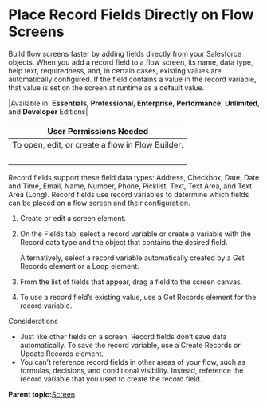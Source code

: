 # Place Record Fields Directly on Flow Screens

Build flow screens faster by adding fields directly from your Salesforce objects. When you add a record field to a flow screen, its name, data type, help text, requiredness, and, in certain cases, existing values are automatically configured. If the field contains a value in the record variable, that value is set on the screen at runtime as a default value.

|Available in: **Essentials**, **Professional**, **Enterprise**, **Performance**, **Unlimited**, and **Developer** Editions|

|User Permissions Needed|
|-----------------------|
|To open, edit, or create a flow in Flow Builder:|Manage Flow|
| |

Record fields support these field data types: Address, Checkbox, Date, Date and Time, Email, Name, Number, Phone, Picklist, Text, Text Area, and Text Area \(Long\). Record fields use record variables to determine which fields can be placed on a flow screen and their configuration.

1.  Create or edit a screen element.

2.  On the Fields tab, select a record variable or create a variable with the Record data type and the object that contains the desired field.

    Alternatively, select a record variable automatically created by a Get Records element or a Loop element.

3.  From the list of fields that appear, drag a field to the screen canvas.

4.  To use a record field’s existing value, use a Get Records element for the record variable.


Considerations

-   Just like other fields on a screen, Record fields don’t save data automatically. To save the record variable, use a Create Records or Update Records element.
-   You can’t reference record fields in other areas of your flow, such as formulas, decisions, and conditional visibility. Instead, reference the record variable that you used to create the record field.

**Parent topic:**[Screen](../flow/flow_ref_elements_screen.md)

